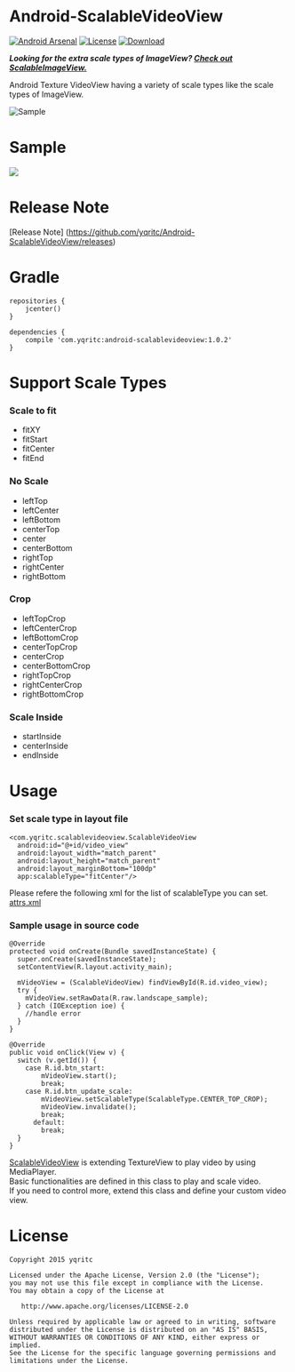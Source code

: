 # Android-ScalableVideoView
[![Android Arsenal](https://img.shields.io/badge/Android%20Arsenal-ScalableVideoView-green.svg?style=flat)](https://android-arsenal.com/details/1/2045)
[![License](https://img.shields.io/badge/license-Apache%202-blue.svg)](https://www.apache.org/licenses/LICENSE-2.0)
[![Download](https://api.bintray.com/packages/yqritc/maven/android-scalablevideoview/images/download.svg)](https://bintray.com/yqritc/maven/android-scalablevideoview/_latestVersion)

*__Looking for the extra scale types of ImageView? [Check out ScalableImageView.](https://github.com/yqritc/Android-ScalableImageView)__*  

Android Texture VideoView having a variety of scale types like the scale types of ImageView.

![Sample](/sample/sample.gif)

# Sample
<a href="https://play.google.com/store/apps/details?id=com.yqritc.scalablevideoview.sample"><img src="http://developer.android.com/images/brand/en_app_rgb_wo_60.png"/></a>

# Release Note

[Release Note] (https://github.com/yqritc/Android-ScalableVideoView/releases)

# Gradle
```
repositories {
    jcenter()
}

dependencies {
    compile 'com.yqritc:android-scalablevideoview:1.0.2'
}
```

# Support Scale Types  

### Scale to fit 
- fitXY
- fitStart
- fitCenter
- fitEnd

### No Scale
- leftTop
- leftCenter
- leftBottom
- centerTop
- center
- centerBottom
- rightTop
- rightCenter
- rightBottom

### Crop
- leftTopCrop
- leftCenterCrop
- leftBottomCrop
- centerTopCrop
- centerCrop
- centerBottomCrop
- rightTopCrop
- rightCenterCrop
- rightBottomCrop

### Scale Inside
- startInside
- centerInside
- endInside


# Usage

### Set scale type in layout file
```
<com.yqritc.scalablevideoview.ScalableVideoView
  android:id="@+id/video_view"
  android:layout_width="match_parent"
  android:layout_height="match_parent"
  android:layout_marginBottom="100dp"
  app:scalableType="fitCenter"/>
```
Please refere the following xml for the list of scalableType you can set.  
[attrs.xml](https://github.com/yqritc/Android-ScalableVideoView/blob/master/library/src/main/res/values/attrs.xml)

### Sample usage in source code
```
@Override
protected void onCreate(Bundle savedInstanceState) {
  super.onCreate(savedInstanceState);
  setContentView(R.layout.activity_main);
  
  mVideoView = (ScalableVideoView) findViewById(R.id.video_view);
  try {
    mVideoView.setRawData(R.raw.landscape_sample);
  } catch (IOException ioe) {
    //handle error
  }
}

@Override
public void onClick(View v) {
  switch (v.getId()) {
    case R.id.btn_start:
        mVideoView.start();
        break;
    case R.id.btn_update_scale:
        mVideoView.setScalableType(ScalableType.CENTER_TOP_CROP);
        mVideoView.invalidate();
        break;
      default:
        break;
  }
}
```
[ScalableVideoView](https://github.com/yqritc/Android-ScalableVideoView/blob/master/library/src/main/java/com/yqritc/scalablevideoview/ScalableVideoView.java) is extending TextureView to play video by using MediaPlayer.  
Basic functionalities are defined in this class to play and scale video.  
If you need to control more, extend this class and define your custom video view.  


# License
```
Copyright 2015 yqritc

Licensed under the Apache License, Version 2.0 (the "License");
you may not use this file except in compliance with the License.
You may obtain a copy of the License at

   http://www.apache.org/licenses/LICENSE-2.0

Unless required by applicable law or agreed to in writing, software
distributed under the License is distributed on an "AS IS" BASIS,
WITHOUT WARRANTIES OR CONDITIONS OF ANY KIND, either express or implied.
See the License for the specific language governing permissions and
limitations under the License.

